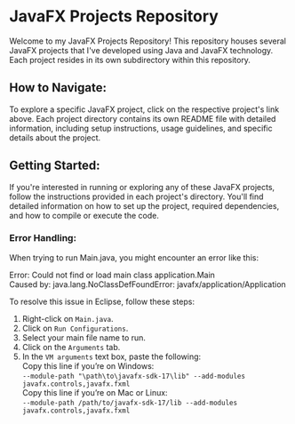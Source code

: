 # JavaFX Projects Repository

Welcome to my JavaFX Projects Repository! This repository houses several JavaFX projects that I've developed using Java and JavaFX technology. Each project resides in its own subdirectory within this repository.

## How to Navigate:

To explore a specific JavaFX project, click on the respective project's link above. Each project directory contains its own README file with detailed information, including setup instructions, usage guidelines, and specific details about the project.

## Getting Started:

If you're interested in running or exploring any of these JavaFX projects, follow the instructions provided in each project's directory. You'll find detailed information on how to set up the project, required dependencies, and how to compile or execute the code.

### Error Handling:
When trying to run Main.java, you might encounter an error like this:

Error: Could not find or load main class application.Main <br>
Caused by: java.lang.NoClassDefFoundError: javafx/application/Application <br>

To resolve this issue in Eclipse, follow these steps:
1. Right-click on `Main.java`.
2. Click on `Run Configurations`.
3. Select your main file name to run.
4. Click on the `Arguments` tab.
5. In the `VM arguments` text box, paste the following:<br>
Copy this line if you’re on Windows:<br>
```--module-path "\path\to\javafx-sdk-17\lib" --add-modules javafx.controls,javafx.fxml```<br>
Copy this line if you’re on Mac or Linux:<br>
```--module-path /path/to/javafx-sdk-17/lib --add-modules javafx.controls,javafx.fxml```<br>


